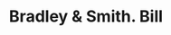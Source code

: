 ---
doi: 10.7916/D8J68TZK
date_other: '1870'
date_other_textual: 1870-1879
form: printed ephemera
genre:
- Invoices
name:
- Bradley & Smith
object_in_context_url: https://biggert.cul.columbia.edu/items/view/ave_biggert_00959
subject_hierarchical_geographic:
- New York, New York, United States
subject_name:
- Bradley & Smith
title: Bradley & Smith. Bill
sort_title: Bradley & Smith. Bill
call_number: ave_biggert_00959
coordinates:
- 40.71277777777778,-74.00583333333333
pid: ave_biggert_00959
identifiers: ave_biggert_00959
thumbnail: https://derivativo-1.library.columbia.edu/iiif/2/ldpd:344383/full/!256,256/0/native.jpg
permalink: "/biggert/ave_biggert_00959/"
layout: iiif-image-page
---